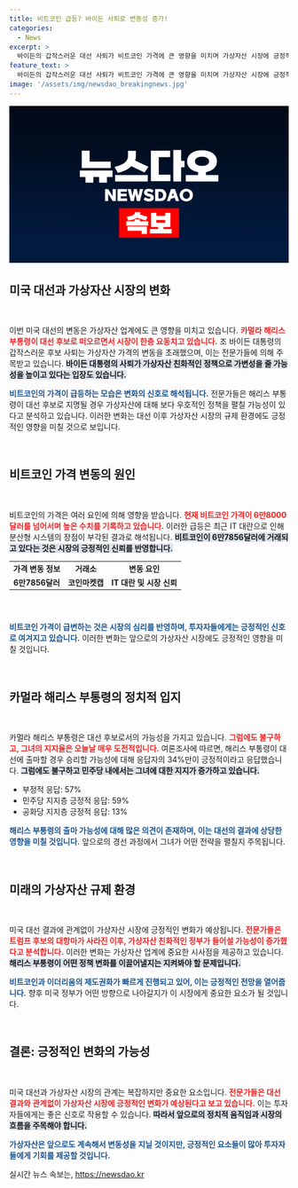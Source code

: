 ```yaml
---
title: 비트코인 급등? 바이든 사퇴로 변동성 증가!
categories:
  - News
excerpt: >
  바이든의 갑작스러운 대선 사퇴가 비트코인 가격에 큰 영향을 미치며 가상자산 시장에 긍정적 신호를 보내고 있다. 카멀라 해리스 부통령의 대선 후보 등극이 예상되는 가운데, 전문가들은 미국 정부의 친가상자산 정책 가능성을 높게 보고 있다. 클릭하고 더 알아보세요!
feature_text: >
  바이든의 갑작스러운 대선 사퇴가 비트코인 가격에 큰 영향을 미치며 가상자산 시장에 긍정적 신호를 보내고 있다. 카멀라 해리스 부통령의 대선 후보 등극이 예상되는 가운데, 전문가들은 미국 정부의 친가상자산 정책 가능성을 높게 보고 있다. 클릭하고 더 알아보세요!
image: '/assets/img/newsdao_breakingnews.jpg'
---
```


<p><img src="/assets/img/newsdao_breakingnews.jpg" alt="ontimetimes 속보" /></p>

<h2 data-ke-size="size26">미국 대선과 가상자산 시장의 변화</h2>

<p data-ke-size="size16">&nbsp;</p>

<p>이번 미국 대선의 변동은 가상자산 업계에도 큰 영향을 미치고 있습니다. <b><span style="color: #ee2323;">카멀라 해리스 부통령이 대선 후보로 떠오르면서 시장이 한층 요동치고 있습니다.</span></b> 조 바이든 대통령의 갑작스러운 후보 사퇴는 가상자산 가격의 변동을 초래했으며, 이는 전문가들에 의해 주목받고 있습니다. <b><span style="background-color: #21538527;">바이든 대통령의 사퇴가 가상자산 친화적인 정책으로 가변성을 줄 가능성을 높이고 있다는 입장도 있습니다.</span></b></p>

<p><b><span style="color: #1a5490;">비트코인의 가격이 급등하는 모습은 변화의 신호로 해석됩니다.</span></b> 전문가들은 해리스 부통령이 대선 후보로 지명될 경우 가상자산에 대해 보다 우호적인 정책을 펼칠 가능성이 있다고 분석하고 있습니다. 이러한 변화는 대선 이후 가상자산 시장의 규제 환경에도 긍정적인 영향을 미칠 것으로 보입니다.</p>

<p data-ke-size="size16">&nbsp;</p>

<h2 data-ke-size="size26">비트코인 가격 변동의 원인</h2>

<p data-ke-size="size16">&nbsp;</p>

<p>비트코인의 가격은 여러 요인에 의해 영향을 받습니다. <b><span style="color: #ee2323;">현재 비트코인 가격이 6만8000달러를 넘어서며 높은 수치를 기록하고 있습니다.</span></b> 이러한 급등은 최근 IT 대란으로 인해 분산형 시스템의 장점이 부각된 결과로 해석됩니다. <b><span style="background-color: #21538527;">비트코인이 6만7856달러에 거래되고 있다는 것은 시장의 긍정적인 신뢰를 반영합니다.</span></b></p>

<header class="container">
  <table style="width:100%">
    <tr>
      <td style="text-align: center; height: 17px;"><b>가격 변동 정보</b></td>
      <td style="text-align: center; height: 17px;"><b>거래소</b></td>
      <td style="text-align: center; height: 17px;"><b>변동 요인</b></td>
    </tr>
    <tr>
      <td style="text-align: center; height: 17px;"><b>6만7856달러</b></td>
      <td style="text-align: center; height: 17px;"><b>코인마켓캡</b></td>
      <td style="text-align: center; height: 17px;"><b>IT 대란 및 시장 신뢰</b></td>
    </tr>
  </table>
</header>

<p><b><span style="color: #1a5490;">비트코인 가격이 급변하는 것은 시장의 심리를 반영하며, 투자자들에게는 긍정적인 신호로 여겨지고 있습니다.</span></b> 이러한 변화는 앞으로의 가상자산 시장에도 긍정적인 영향을 미칠 것입니다.</p>

<p data-ke-size="size16">&nbsp;</p>

<h2 data-ke-size="size26">카멀라 해리스 부통령의 정치적 입지</h2>

<p data-ke-size="size16">&nbsp;</p>

<p>카멀라 해리스 부통령은 대선 후보로서의 가능성을 가지고 있습니다. <b><span style="color: #ee2323;">그럼에도 불구하고, 그녀의 지지율은 오늘날 매우 도전적입니다.</span></b> 여론조사에 따르면, 해리스 부통령이 대선에 출마할 경우 승리할 가능성에 대해 응답자의 34%만이 긍정적이라고 응답했습니다. <b><span style="background-color: #21538527;">그럼에도 불구하고 민주당 내에서는 그녀에 대한 지지가 증가하고 있습니다.</span></b></p>

<ul>
  <li>부정적 응답: 57%</li>
  <li>민주당 지지층 긍정적 응답: 59%</li>
  <li>공화당 지지층 긍정적 응답: 13%</li>
</ul>

<p><b><span style="color: #1a5490;">해리스 부통령의 출마 가능성에 대해 많은 의견이 존재하며, 이는 대선의 결과에 상당한 영향을 미칠 것입니다.</span></b> 앞으로의 경선 과정에서 그녀가 어떤 전략을 펼칠지 주목됩니다.</p>

<p data-ke-size="size16">&nbsp;</p>

<h2 data-ke-size="size26">미래의 가상자산 규제 환경</h2>

<p data-ke-size="size16">&nbsp;</p>

<p>미국 대선 결과에 관계없이 가상자산 시장에 긍정적인 변화가 예상됩니다. <b><span style="color: #ee2323;">전문가들은 트럼프 후보의 대항마가 사라진 이후, 가상자산 친화적인 정부가 들어설 가능성이 증가했다고 분석합니다.</span></b> 이러한 변화는 가상자산 업계에 중요한 시사점을 제공하고 있습니다. <b><span style="background-color: #21538527;">해리스 부통령이 어떤 정책 변화를 이끌어낼지는 지켜봐야 할 문제입니다.</span></b></p>

<p><b><span style="color: #1a5490;">비트코인과 이더리움의 제도권화가 빠르게 진행되고 있어, 이는 긍정적인 전망을 열어줍니다.</span></b> 향후 미국 정부가 어떤 방향으로 나아갈지가 이 시장에게 중요한 요소가 될 것입니다.</p>

<p data-ke-size="size16">&nbsp;</p>

<h2 data-ke-size="size26">결론: 긍정적인 변화의 가능성</h2>

<p data-ke-size="size16">&nbsp;</p>

<p>미국 대선과 가상자산 시장의 관계는 복잡하지만 중요한 요소입니다. <b><span style="color: #ee2323;">전문가들은 대선 결과와 관계없이 가상자산 시장에 긍정적인 변화가 예상된다고 보고 있습니다.</span></b> 이는 투자자들에게는 좋은 신호로 작용할 수 있습니다. <b><span style="background-color: #21538527;">따라서 앞으로의 정치적 움직임과 시장의 흐름을 주목해야 합니다.</span></b></p>

<p><b><span style="color: #1a5490;">가상자산은 앞으로도 계속해서 변동성을 지닐 것이지만, 긍정적인 요소들이 많아 투자자들에게 기회를 제공할 것입니다.</span></b> </p>
실시간 뉴스 속보는, <a href="https://newsdao.kr" rel="dofollow">https://newsdao.kr</a>



